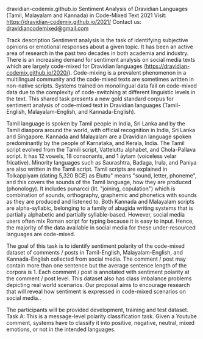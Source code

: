 dravidian-codemix.github.io
Sentiment Analysis of Dravidian Languages (Tamil, Malayalam and Kannada) in Code-Mixed Text 2021
Visit: https://dravidian-codemix.github.io/2021/
Contact us: dravidiancodemixed@gmail.com

Track description Sentiment analysis is the task of identifying subjective opinions or emotional responses about a given topic. It has been an active area of research in the past two decades in both academia and industry. There is an increasing demand for sentiment analysis on social media texts which are largely code-mixed for Dravidian languages (https://dravidian-codemix.github.io/2020/). Code-mixing is a prevalent phenomenon in a multilingual community and the code-mixed texts are sometimes written in non-native scripts. Systems trained on monolingual data fail on code-mixed data due to the complexity of code-switching at different linguistic levels in the text. This shared task presents a new gold standard corpus for sentiment analysis of code-mixed text in Dravidian languages (Tamil-English, Malayalam-English, and Kannada-English).

Tamil language is spoken by Tamil people in India, Sri Lanka and by the Tamil diaspora around the world, with official recognition in India, Sri Lanka and Singapore. Kannada and Malayalam are a Dravidian language spoken predominantly by the people of Karnataka, and Kerala, India. The Tamil script evolved from the Tamili script, Vatteluttu alphabet, and Chola-Pallava script. It has 12 vowels, 18 consonants, and 1 āytam (voiceless velar fricative). Minority languages such as Saurashtra, Badaga, Irula, and Paniya are also written in the Tamil script. Tamil scripts are explained in Tolkappiyam (dating 5,320 BCE) as Eluttu" means "sound, letter, phoneme", and this covers the sounds of the Tamil language, how they are produced (phonology). It includes punarcci (lit. "joining, copulation") which is combination of sounds, orthography, graphemic and phonetics with sounds as they are produced and listened to. Both Kannada and Malayalam scripts are alpha-syllabic, belonging to a family of abugida writing systems that is partially alphabetic and partially syllable-based. However, social media users often mix Roman script for typing because it is easy to input. Hence, the majority of the data available in social media for these under-resourced languages are code-mixed.

The goal of this task is to identify sentiment polarity of the code-mixed dataset of comments / posts in Tamil-English, Malayalam-English, and Kannada-English collected from social media. The comment / post may contain more than one sentence but the average sentence length of the corpora is 1. Each comment / post is annotated with sentiment polarity at the comment / post level. This dataset also has class imbalance problems depicting real world scenarios. Our proposal aims to encourage research that will reveal how sentiment is expressed in code-mixed scenarios on social media..

The participants will be provided development, training and test dataset. Task A: This is a message-level polarity classification task. Given a Youtube comment, systems have to classify it into positive, negative, neutral, mixed emotions, or not in the intended languages.